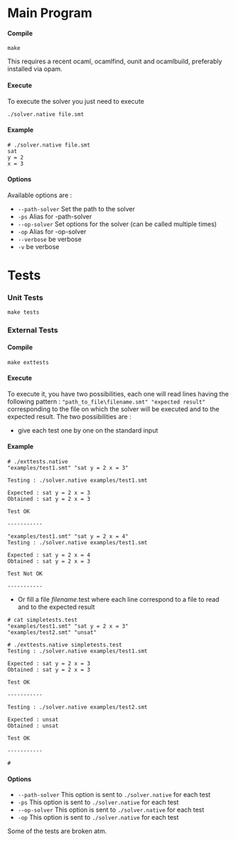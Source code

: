 Main Program
========

#### Compile

```
make
```

This requires a recent ocaml, ocamlfind, ounit and ocamlbuild, preferably installed via opam.

#### Execute
To execute the solver you just need to execute 
```
./solver.native file.smt
```

#### Example
```
# ./solver.native file.smt
sat
y = 2
x = 3
```

#### Options
Available options are :
* `--path-solver` Set the path to the solver
* `-ps`           Alias for -path-solver
* `--op-solver`   Set options for the solver (can be called multiple times)
* `-op`           Alias for -op-solver
* `--verbose`     be verbose
* `-v`            be verbose 


Tests
========

### Unit Tests
```
make tests
```

### External Tests

#### Compile

```
make exttests
```

#### Execute

To execute it, you have two possibilities, each one will read lines having the following pattern : `"path_to_file\filename.smt" "expected result"` corresponding to the file on which the solver will be executed and to the expected result. The two possibilities are :
* give each test one by one on the standard input

#### Example
```
# ./exttests.native
"examples/test1.smt" "sat y = 2 x = 3"

Testing : ./solver.native examples/test1.smt  

Expected : sat y = 2 x = 3
Obtained : sat y = 2 x = 3

Test OK

-----------

"examples/test1.smt" "sat y = 2 x = 4"
Testing : ./solver.native examples/test1.smt  

Expected : sat y = 2 x = 4
Obtained : sat y = 2 x = 3

Test Not OK

-----------
```
* Or fill a file *filename*.test where each line correspond to a file to read and to the expected result

```
# cat simpletests.test 
"examples/test1.smt" "sat y = 2 x = 3"
"examples/test2.smt" "unsat"

# ./exttests.native simpletests.test 
Testing : ./solver.native examples/test1.smt  

Expected : sat y = 2 x = 3
Obtained : sat y = 2 x = 3

Test OK

-----------

Testing : ./solver.native examples/test2.smt  

Expected : unsat
Obtained : unsat

Test OK

-----------

#
```

#### Options
* `--path-solver` This option is sent to `./solver.native` for each test
* `-ps`           This option is sent to `./solver.native` for each test
* `--op-solver`   This option is sent to `./solver.native` for each test
* `-op`           This option is sent to `./solver.native` for each test

Some of the tests are broken atm.

